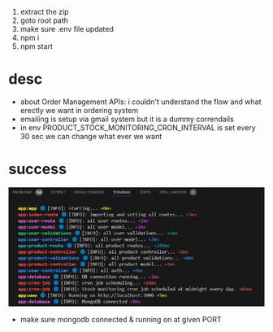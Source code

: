 1. extract the zip
2. goto root path
3. make sure .env file updated
4. npm i
5. npm start

# desc

- about Order Management APIs: i couldn't understand the flow and what erectly we want in ordering system
- emailing is setup via gmail system but it is a dummy correndails
- in env PRODUCT_STOCK_MONITORING_CRON_INTERVAL is set every 30 sec we can change what ever we want

# success

![alt text](image.png)

- make sure mongodb connected & running on at given PORT
